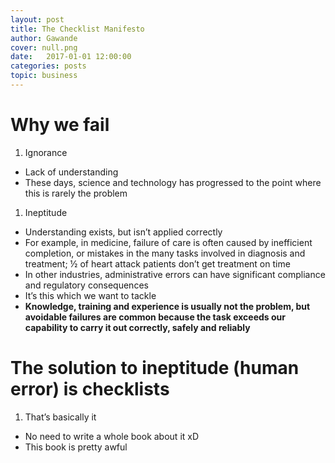 ```yaml
---
layout: post
title: The Checklist Manifesto
author: Gawande
cover: null.png
date:   2017-01-01 12:00:00
categories: posts
topic: business
---
```


# Why we fail

1.  Ignorance
-   Lack of understanding
-   These days, science and technology has progressed to the point where
    this is rarely the problem

1.  Ineptitude
-   Understanding exists, but isn’t applied correctly
-   For example, in medicine, failure of care is often caused by
    inefficient completion, or mistakes in the many tasks involved in
    diagnosis and treatment; ½ of heart attack patients don’t get
    treatment on time
-   In other industries, administrative errors can have significant
    compliance and regulatory consequences
-   It’s this which we want to tackle
-   **Knowledge, training and experience is usually not the problem, but
    avoidable failures are common because the task exceeds our
    capability to carry it out correctly, safely and reliably**

# The solution to ineptitude (human error) is checklists

1.  That’s basically it
-   No need to write a whole book about it xD
-   This book is pretty awful